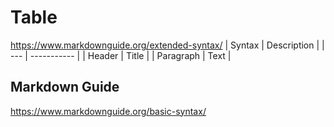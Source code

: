 # Table

https://www.markdownguide.org/extended-syntax/
| Syntax | Description |
| --- | ----------- |
| Header | Title |
| Paragraph | Text |

## Markdown Guide
https://www.markdownguide.org/basic-syntax/

